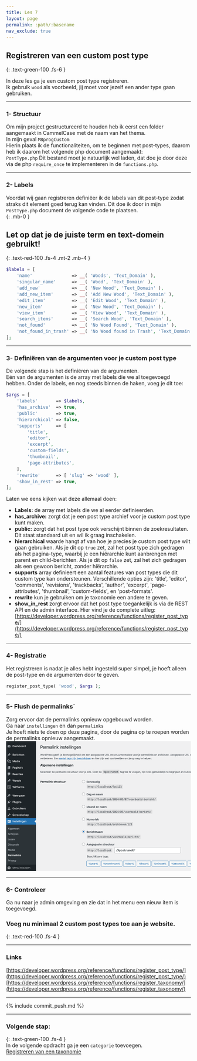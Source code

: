 ```yaml
---
title: Les 7
layout: page 
permalink: :path/:basename 
nav_exclude: true
---
```


## Registreren van een custom post type
{: .text-green-100 .fs-6 }

In deze les ga je een custom post type registreren.  
Ik gebruik `wood` als voorbeeld, jij moet voor jezelf een ander type gaan gebruiken.  

---
### 1- Structuur
Om mijn project gestructureerd te houden heb ik eerst een folder aangemaakt in CammelCase met de naam van het thema.  
In mijn geval `M8progCustom`  
Hierin plaats ik de functionaliteiten, om te beginnen met post-types, daarom heb ik daarom het volgende php document aangemaakt:  
`PostType.php`
Dit bestand moet je natuurlijk wel laden, dat doe je door deze via de php `require_once` te implementeren in de `functions.php`.

---
### 2- Labels
Voordat wij gaan registreren definiëer ik de labels van dit post-type zodat straks dit element goed terug kan vinden.
Dit doe ik door in mijn `PostType.php` document de volgende code te plaatsen.  
{: .mb-0 }
## Let op dat je de juiste **term** en **text-domein** gebruikt!  
{: .text-red-100 .fs-4 .mt-2 .mb-4 }

```php
$labels = [
	'name'               => __( 'Woods', 'Text_Domain' ),
	'singular_name'      => __( 'Wood', 'Text_Domain' ),
	'add_new'            => __( 'New Wood', 'Text_Domain' ),
	'add_new_item'       => __( 'Add New Wood', 'Text_Domain' ),
	'edit_item'          => __( 'Edit Wood', 'Text_Domain' ),
	'new_item'           => __( 'New Wood', 'Text_Domain' ),
	'view_item'          => __( 'View Wood', 'Text_Domain' ),
	'search_items'       => __( 'Search Wood', 'Text_Domain' ),
	'not_found'          => __( 'No Wood Found', 'Text_Domain' ),
	'not_found_in_trash' => __( 'No Wood found in Trash', 'Text_Domain' ),
];
```

---
### 3- Definiëren van de argumenten voor je custom post type
De volgende stap is het definiëren van de argumenten.  
Eén van de argumenten is de array met labels die we al toegevoegd hebben.
Onder de labels, en nog steeds binnen de haken, voeg je dit toe:
```php
$args = [
	'labels'       => $labels,
	'has_archive'  => true,
	'public'       => true,
	'hierarchical' => false,
	'supports'     => [
		'title',
		'editor',
		'excerpt',
		'custom-fields',
		'thumbnail',
		'page-attributes',
	],
	'rewrite'      => [ 'slug' => 'wood' ],
	'show_in_rest' => true,
];
```
Laten we eens kijken wat deze allemaal doen:
- **Labels:** de array met labels die we al eerder definieerden.
- **has_archive:** zorgt dat je een post type archief voor je custom post type kunt maken. 
- **public:** zorgt dat het post type ook verschijnt binnen de zoekresultaten. Dit staat standaard uit en wil ik graag inschakelen.
- **hierarchical** waarde hangt af van hoe je precies je custom post type wilt gaan gebruiken. Als je dit op `true` zet, zal het post type zich gedragen als het pagina-type, waarbij je een hiërarchie kunt aanbrengen met parent en child-berichten. Als je dit op `false` zet, zal het zich gedragen als een gewoon bericht, zonder hiërarchie.
- **supports** array definieert een aantal features van post types die dit custom type kan ondersteunen. Verschillende opties zijn: 'title', 'editor', 'comments', 'revisions', 'trackbacks', 'author', 'excerpt', 'page-attributes', 'thumbnail', 'custom-fields', en 'post-formats'.
- **rewrite** kun je gebruiken om je taxonomie een andere te geven.
- **show_in_rest** zorgt ervoor dat het post type toegankelijk is via de REST API en de admin interface.
Hier vind je de complete uitleg: [https://developer.wordpress.org/reference/functions/register_post_type/](https://developer.wordpress.org/reference/functions/register_post_type/)

---
### 4- Registratie
Het registreren is nadat je alles hebt ingesteld super simpel, je hoeft alleen de post-type en de argumenten door te geven.  
```php
register_post_type( 'wood', $args );
```

---
### 5- Flush de permalinks`
Zorg ervoor dat de permalinks opnieuw opgebouwd worden.  
Ga naar `instellingen` en dan `permalinks`  
Je hoeft niets te doen op deze pagina, door de pagina op te roepen worden de permalinks opnieuw aangemaakt.
![permalinks.png](images%2Fpermalinks.png)

---
### 6- Controleer
Ga nu naar je admin omgeving en zie dat in het menu een nieuw item is toegevoegd.  
### Voeg nu **minimaal 2 custom post types** toe aan je website.
{: .text-red-100 .fs-4 }

---
### Links
[https://developer.wordpress.org/reference/functions/register_post_type/](https://developer.wordpress.org/reference/functions/register_post_type/)
[https://developer.wordpress.org/reference/functions/register_taxonomy/](https://developer.wordpress.org/reference/functions/register_taxonomy/)

---
{% include commit_push.md %}

---
### Volgende stap:
{: .text-green-100 .fs-4 }  
In de volgende opdracht ga je een `categorie` toevoegen.  
[Registreren van een taxonomie](taxonomy)


